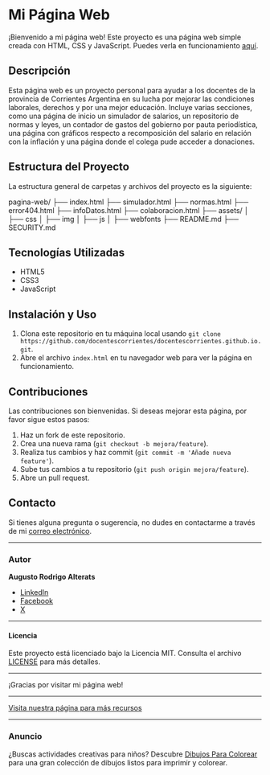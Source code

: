 # Mi Página Web

¡Bienvenido a mi página web! Este proyecto es una página web simple creada con HTML, CSS y JavaScript. Puedes verla en funcionamiento [aquí](https://docentescorrientes.github.io/).

## Descripción

Esta página web es un proyecto personal para ayudar a los docentes de la provincia de Corrientes Argentina en su lucha por mejorar las condiciones laborales, derechos y por una mejor educación. Incluye varias secciones, como una página de inicio un simulador de salarios, un repositorio de normas y leyes, un contador de gastos del gobierno por pauta periodística, una página con gráficos respecto a recomposición del salario en relación con la inflación y una página donde el colega pude acceder a donaciones.

## Estructura del Proyecto

La estructura general de carpetas y archivos del proyecto es la siguiente:

pagina-web/
├── index.html
├── simulador.html
├── normas.html
├── error404.html
├── infoDatos.html
├── colaboracion.html
├── assets/
│ ├── css
│ ├── img
│ ├── js
│ ├── webfonts
├── README.md
├── SECURITY.md


## Tecnologías Utilizadas

- HTML5
- CSS3
- JavaScript

## Instalación y Uso

1. Clona este repositorio en tu máquina local usando `git clone https://github.com/docentescorrientes/docentescorrientes.github.io.git`.
2. Abre el archivo `index.html` en tu navegador web para ver la página en funcionamiento.

## Contribuciones

Las contribuciones son bienvenidas. Si deseas mejorar esta página, por favor sigue estos pasos:

1. Haz un fork de este repositorio.
2. Crea una nueva rama (`git checkout -b mejora/feature`).
3. Realiza tus cambios y haz commit (`git commit -m 'Añade nueva feature'`).
4. Sube tus cambios a tu repositorio (`git push origin mejora/feature`).
5. Abre un pull request.

## Contacto

Si tienes alguna pregunta o sugerencia, no dudes en contactarme a través de mi [correo electrónico](mailto:augusalterats@gmail.com).

---

### Autor

**Augusto Rodrigo Alterats**
- [LinkedIn](https://www.linkedin.com/in/augusalterats/)
- [Facebook](https://www.facebook.com/augustoalterats)
- [X](https://x.com/augusalterats)

---

#### Licencia

Este proyecto está licenciado bajo la Licencia MIT. Consulta el archivo [LICENSE](LICENSE) para más detalles.

---

¡Gracias por visitar mi página web!

---

[Visita nuestra página para más recursos](https://gptonline.ai/es/)

---

### Anuncio

¿Buscas actividades creativas para niños? Descubre [Dibujos Para Colorear](https://www.google.es/search?q=colorearw.com) para una gran colección de dibujos listos para imprimir y colorear.
